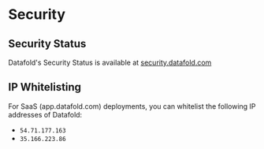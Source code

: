 # Security

## Security Status

Datafold's Security Status is available at [security.datafold.com](https://security.datafold.com/)

## IP Whitelisting

For SaaS (app.datafold.com) deployments, you can whitelist the following IP addresses of Datafold:

* `54.71.177.163`
* `35.166.223.86`

